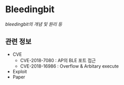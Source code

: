 # Bleedingbit
*bleedingbit의 개념 및 원리 등*

## 관련 정보
- CVE
    - CVE-2018-7080 : AP의 BLE  포트 접근
    - CVE-2018-16986 : Overflow & Arbitary execute
- Exploit
- Paper
